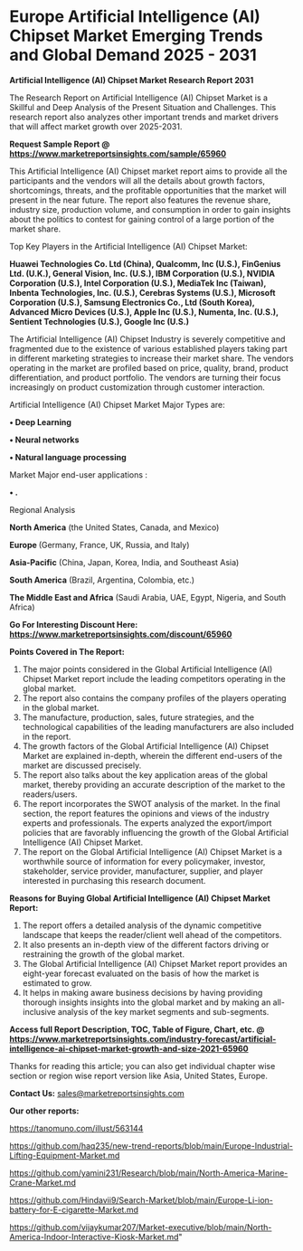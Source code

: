 # Europe Artificial Intelligence (AI) Chipset Market Emerging Trends and Global Demand 2025 - 2031

<strong>Artificial Intelligence (AI) Chipset Market Research Report 2031</strong>

The Research Report on Artificial Intelligence (AI) Chipset Market is a Skillful and Deep Analysis of the Present Situation and Challenges. This research report also analyzes other important trends and market drivers that will affect market growth over 2025-2031.

<strong>Request Sample Report @ <a href=https://www.marketreportsinsights.com/sample/65960>https://www.marketreportsinsights.com/sample/65960</a></strong>

This Artificial Intelligence (AI) Chipset market report aims to provide all the participants and the vendors will all the details about growth factors, shortcomings, threats, and the profitable opportunities that the market will present in the near future. The report also features the revenue share, industry size, production volume, and consumption in order to gain insights about the politics to contest for gaining control of a large portion of the market share.

Top Key Players in the Artificial Intelligence (AI) Chipset Market:

<strong>Huawei Technologies Co. Ltd (China), Qualcomm, Inc (U.S.), FinGenius Ltd. (U.K.), General Vision, Inc. (U.S.), IBM Corporation (U.S.), NVIDIA Corporation (U.S.), Intel Corporation (U.S.), MediaTek Inc (Taiwan), Inbenta Technologies, Inc. (U.S.), Cerebras Systems (U.S.), Microsoft Corporation (U.S.), Samsung Electronics Co., Ltd (South Korea), Advanced Micro Devices (U.S.), Apple Inc (U.S.), Numenta, Inc. (U.S.), Sentient Technologies (U.S.), Google Inc (U.S.)</strong>

The Artificial Intelligence (AI) Chipset Industry is severely competitive and fragmented due to the existence of various established players taking part in different marketing strategies to increase their market share. The vendors operating in the market are profiled based on price, quality, brand, product differentiation, and product portfolio. The vendors are turning their focus increasingly on product customization through customer interaction.

Artificial Intelligence (AI) Chipset Market Major Types are:

<strong>• Deep Learning

• Neural networks

• Natural language processing</strong>

Market Major end-user applications :

<strong>• .</strong>

Regional Analysis

</u><strong><b>North America</b></strong> (the United States, Canada, and Mexico)

<strong><b>Europe </b></strong>(Germany, France, UK, Russia, and Italy)

<strong><b>Asia-Pacific</b></strong> (China, Japan, Korea, India, and Southeast Asia)

<strong><b>South America</b></strong> (Brazil, Argentina, Colombia, etc.)

<strong><b>The Middle East and Africa</b></strong> (Saudi Arabia, UAE, Egypt, Nigeria, and South Africa)

<strong>Go For Interesting Discount Here: <a href=https://www.marketreportsinsights.com/discount/65960>https://www.marketreportsinsights.com/discount/65960</a></strong>

<strong>Points Covered in The Report:</strong>
<ol>
  <li>The major points considered in the Global Artificial Intelligence (AI) Chipset Market report include the leading competitors operating in the global market.</li>
  <li>The report also contains the company profiles of the players operating in the global market.</li>
  <li>The manufacture, production, sales, future strategies, and the technological capabilities of the leading manufacturers are also included in the report.</li>
  <li>The growth factors of the Global Artificial Intelligence (AI) Chipset Market are explained in-depth, wherein the different end-users of the market are discussed precisely.</li>
  <li>The report also talks about the key application areas of the global market, thereby providing an accurate description of the market to the readers/users.</li>
  <li>The report incorporates the SWOT analysis of the market. In the final section, the report features the opinions and views of the industry experts and professionals. The experts analyzed the export/import policies that are favorably influencing the growth of the Global Artificial Intelligence (AI) Chipset Market.</li>
  <li>The report on the Global Artificial Intelligence (AI) Chipset Market is a worthwhile source of information for every policymaker, investor, stakeholder, service provider, manufacturer, supplier, and player interested in purchasing this research document.</li>
</ol>
<strong>Reasons for Buying Global Artificial Intelligence (AI) Chipset Market Report:</strong>

<ol>
  <li>The report offers a detailed analysis of the dynamic competitive landscape that keeps the reader/client well ahead of the competitors.</li>
  <li>It also presents an in-depth view of the different factors driving or restraining the growth of the global market.</li>
  <li>The Global Artificial Intelligence (AI) Chipset Market report provides an eight-year forecast evaluated on the basis of how the market is estimated to grow.</li>
  <li>It helps in making aware business decisions by having providing thorough insights insights into the global market and by making an all-inclusive analysis of the key market segments and sub-segments.</li>
</ol>
<strong>Access full Report Description, TOC, Table of Figure, Chart, etc. @ <a href=https://www.marketreportsinsights.com/industry-forecast/artificial-intelligence-ai-chipset-market-growth-and-size-2021-65960>https://www.marketreportsinsights.com/industry-forecast/artificial-intelligence-ai-chipset-market-growth-and-size-2021-65960</a></strong>


Thanks for reading this article; you can also get individual chapter wise section or region wise report version like Asia, United States, Europe.

<strong>Contact Us:</strong>
sales@marketreportsinsights.com

<strong>Our other reports:</strong>

<a href=https://tanomuno.com/illust/563144>https://tanomuno.com/illust/563144</a>

<a href=https://github.com/haq235/new-trend-reports/blob/main/Europe-Industrial-Lifting-Equipment-Market.md>https://github.com/haq235/new-trend-reports/blob/main/Europe-Industrial-Lifting-Equipment-Market.md</a>

<a href=https://github.com/yamini231/Research/blob/main/North-America-Marine-Crane-Market.md>https://github.com/yamini231/Research/blob/main/North-America-Marine-Crane-Market.md</a>

<a href=https://github.com/Hindavii9/Search-Market/blob/main/Europe-Li-ion-battery-for-E-cigarette-Market.md>https://github.com/Hindavii9/Search-Market/blob/main/Europe-Li-ion-battery-for-E-cigarette-Market.md</a>

<a href=https://github.com/vijaykumar207/Market-executive/blob/main/North-America-Indoor-Interactive-Kiosk-Market.md>https://github.com/vijaykumar207/Market-executive/blob/main/North-America-Indoor-Interactive-Kiosk-Market.md</a>"
